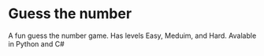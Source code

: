 # Guess the number
A fun guess the number game.
Has levels Easy, Meduim, and Hard.
Avalable in Python and C#
